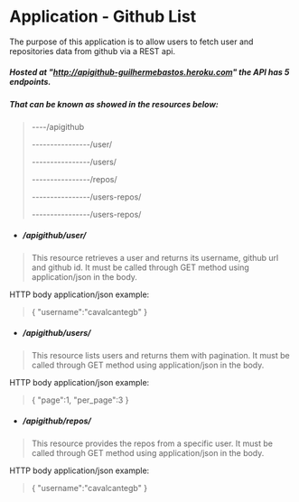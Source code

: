 # Application - Github List

The purpose of this application is to allow users to fetch user and repositories data from github via a REST api.


##### Hosted at "http://apigithub-guilhermebastos.heroku.com" the API has 5 endpoints.

##### That can be known as showed in the resources below:
>----/apigithub
>
>----------------/user/
>
>----------------/users/
>
>----------------/repos/
>
>----------------/users-repos/
>
>----------------/users-repos/

- ##### /apigithub/user/
> This resource retrieves a user and returns its username, github url and github id.
> It must be called through GET method using application/json in the body.

HTTP body application/json example:
>{
>	"username":"cavalcantegb"
>}

- ##### /apigithub/users/
> This resource lists users and returns them with pagination.
> It must be called through GET method using application/json in the body.

HTTP body application/json example:
>{
>	"page":1,
>   "per_page":3
>}

- ##### /apigithub/repos/
> This resource provides the repos from a specific user.
> It must be called through GET method using application/json in the body.

HTTP body application/json example:
>{
>	"username":"cavalcantegb"
>}